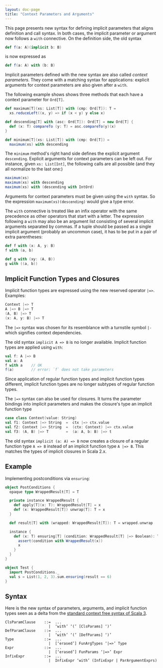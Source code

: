 ```yaml
---
layout: doc-page
title: "Context Parameters and Arguments"
---
```


This page presents new syntax for defining implicit parameters that aligns definition and call syntax. In both cases, the implicit parameter or argument now follows a `with` connective.
On the definition side, the old syntax
```scala
def f(a: A)(implicit b: B)
```
is now expressed as
```scala
def f(a: A) with (b: B)
```
Implicit parameters defined with the new syntax are also called _context parameters_.
They come with a matching syntax for applications: explicit arguments for context parameters are also given after a `with`.

The following example shows shows three methods that each have a context parameter for `Ord[T]`.
```scala
def maximum[T](xs: List[T]) with (cmp: Ord[T]): T =
  xs.reduceLeft((x, y) => if (x < y) y else x)

def descending[T] with (asc: Ord[T]): Ord[T] = new Ord[T] {
  def (x: T) compareTo (y: T) = asc.compareTo(y)(x)
}

def minimum[T](xs: List[T]) with (cmp: Ord[T]) =
  maximum(xs) with descending
```
The `minimum` method's right hand side defines the explicit argument `descending`.
Explicit arguments for context parameters can be left out. For instance,
given `xs: List[Int]`, the following calls are all possible (and they all normalize to the last one:)
```scala
maximum(xs)
maximum(xs) with descending
maximum(xs) with (descending with IntOrd)
```
Arguments for context parameters must be given using the `with` syntax. So the expression `maximum(xs)(descending)` would give a type error.

The `with` connective is treated like an infix operator with the same precedence as other operators that start with a letter. The expression following a `with` may also be an argument list consisting of several implicit arguments separated by commas. If a tuple should be passed as a single implicit argument (probably an uncommon case), it has to be put in a pair of extra parentheses:
```scala
def f with (x: A, y: B)
f with (a, b)

def g with (xy: (A, B))
g with ((a, b))
```

## Implicit Function Types and Closures

Implicit function types are expressed using the new reserved operator `|=>`. Examples:
```scala
Context |=> T
A |=> B |=> T
(A, B) |=> T
(x: A, y: B) |=> T
```
The `|=>` syntax was chosen for its resemblance with a turnstile symbol `|-` which signifies context dependencies.

The old syntax `implicit A => B` is no longer available.
Implicit function types are applied using `with`:
```scala
val f: A |=> B
val a: A
f with a    // OK
f(a)        // error: `f` does not take parameters
```
Since application of regular function types and implicit function types different, implicit function types are no longer subtypes of regular function types.

The `|=>` syntax can also be used for closures. It turns the parameter bindings into implicit
parameters and makes the closure's type an implicit function type
```scala
case class Context(value: String)
val f1: Context |=> String  =  ctx |=> ctx.value
val f2: Context |=> String  =  (ctx: Context) |=> ctx.value
val f3: (A, B) |=> T        =  (a: A, b: B) |=> t
```
The old syntax `implicit (a: A) => B` now creates a closure of a regular function type `A => B` instead of an implicit function type `A |=> B`. This matches the types of implicit closures in Scala 2.x.

## Example

Implementing postconditions via `ensuring`:
```scala
object PostConditions {
  opaque type WrappedResult[T] = T

  private instance WrappedResult {
    def apply[T](x: T): WrappedResult[T] = x
    def (x: WrappedResult[T]) unwrap[T]: T = x
  }

  def result[T] with (wrapped: WrappedResult[T]): T = wrapped.unwrap

  instance {
    def (x: T) ensuring[T] (condition: WrappedResult[T] |=> Boolean): T = {
      assert(condition with WrappedResult(x))
      x
    }
  }
}

object Test {
  import PostConditions._
  val s = List(1, 2, 3).sum.ensuring(result == 6)
}
```
## Syntax

Here is the new syntax of parameters, arguments, and implicit function types seen as a delta from the [standard context free syntax of Scala 3](http://dotty.epfl.ch/docs/internals/syntax.html).
```
ClsParamClause    ::=  ...
                    |  ‘with’ ‘(’ [ClsParams] ‘)’
DefParamClause    ::=  ...
                    |  ‘with’ ‘(’ [DefParams] ‘)’
Type              ::=  ...
                    |  [‘erased’] FunArgTypes ‘|=>’ Type
Expr              ::=  ...
                    |  [‘erased’] FunParams ‘|=>’ Expr
InfixExpr         ::=  ...
                    |  InfixExpr ‘with’ (InfixExpr | ParArgumentExprs)
```
